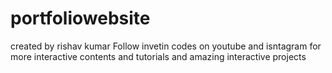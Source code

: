 # portfoliowebsite
created by rishav kumar
Follow invetin codes on youtube and isntagram for more interactive contents and tutorials and amazing interactive projects
